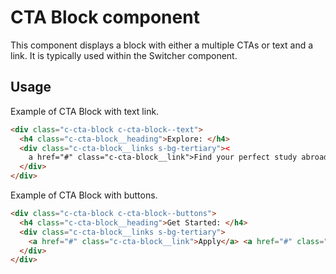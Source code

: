 # CTA Block component

This component displays a block with either a multiple CTAs or text and a link. It is typically used within the Switcher component.

## Usage

Example of CTA Block with text link.

```html
<div class="c-cta-block c-cta-block--text">
  <h4 class="c-cta-block__heading">Explore: </h4>
  <div class="c-cta-block__links s-bg-tertiary"><
    a href="#" class="c-cta-block__link">Find your perfect study abroad program by country, subject, language, or time of year</a>
  </div>
</div>
```

Example of CTA Block with buttons.

```html
<div class="c-cta-block c-cta-block--buttons">
  <h4 class="c-cta-block__heading">Get Started: </h4>
  <div class="c-cta-block__links s-bg-tertiary">
    <a href="#" class="c-cta-block__link">Apply</a> <a href="#" class="c-cta-block__link">Visit</a>
  </div>
</div>
```
